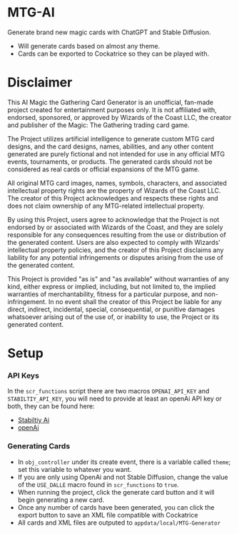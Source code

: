 # MTG-AI
Generate brand new magic cards with ChatGPT and Stable Diffusion.
- Will generate cards based on almost any theme.
- Cards can be exported to Cockatrice so they can be played with.

# Disclaimer
This AI Magic the Gathering Card Generator is an unofficial, fan-made project created for entertainment purposes only. It is not affiliated with, endorsed, sponsored, or approved by Wizards of the Coast LLC, the creator and publisher of the Magic: The Gathering trading card game.

The Project utilizes artificial intelligence to generate custom MTG card designs, and the card designs, names, abilities, and any other content generated are purely fictional and not intended for use in any official MTG events, tournaments, or products. The generated cards should not be considered as real cards or official expansions of the MTG game.

All original MTG card images, names, symbols, characters, and associated intellectual property rights are the property of Wizards of the Coast LLC. The creator of this Project acknowledges and respects these rights and does not claim ownership of any MTG-related intellectual property.

By using this Project, users agree to acknowledge that the Project is not endorsed by or associated with Wizards of the Coast, and they are solely responsible for any consequences resulting from the use or distribution of the generated content. Users are also expected to comply with Wizards' intellectual property policies, and the creator of this Project disclaims any liability for any potential infringements or disputes arising from the use of the generated content.

This Project is provided "as is" and "as available" without warranties of any kind, either express or implied, including, but not limited to, the implied warranties of merchantability, fitness for a particular purpose, and non-infringement. In no event shall the creator of this Project be liable for any direct, indirect, incidental, special, consequential, or punitive damages whatsoever arising out of the use of, or inability to use, the Project or its generated content.

# Setup
### API Keys
In the `scr_functions` script there are two macros `OPENAI_API_KEY` and `STABILTIY_API_KEY`, you will need to provide at least an openAi API key or both, they can be found here:
- [Stabiltiy Ai](https://dreamstudio.ai/account)
- [openAi](https://platform.openai.com/account/api-keys)

### Generating Cards
- In `obj_controller` under its create event, there is a variable called `theme`; set this variable to whatever you want. 
- If you are only using OpenAi and not Stable Diffusion, change the value of the `USE_DALLE` macro found in `scr_functions` to `true`.  
- When running the project, click the generate card button and it will begin generating a new card.
- Once any number of cards have been generated, you can click the export button to save an XML file compatible with Cockatrice
- All cards and XML files are outputed to `appdata/local/MTG-Generator`


